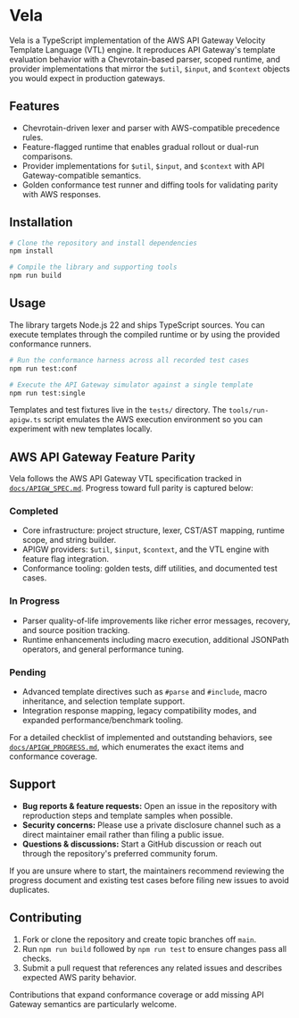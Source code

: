 # Vela

Vela is a TypeScript implementation of the AWS API Gateway Velocity Template Language (VTL) engine. It reproduces API Gateway's template evaluation behavior with a Chevrotain-based parser, scoped runtime, and provider implementations that mirror the `$util`, `$input`, and `$context` objects you would expect in production gateways.

## Features

- Chevrotain-driven lexer and parser with AWS-compatible precedence rules.
- Feature-flagged runtime that enables gradual rollout or dual-run comparisons.
- Provider implementations for `$util`, `$input`, and `$context` with API Gateway-compatible semantics.
- Golden conformance test runner and diffing tools for validating parity with AWS responses.

## Installation

```bash
# Clone the repository and install dependencies
npm install

# Compile the library and supporting tools
npm run build
```

## Usage

The library targets Node.js 22 and ships TypeScript sources. You can execute templates through the compiled runtime or by using the provided conformance runners.

```bash
# Run the conformance harness across all recorded test cases
npm run test:conf

# Execute the API Gateway simulator against a single template
npm run test:single
```

Templates and test fixtures live in the `tests/` directory. The `tools/run-apigw.ts` script emulates the AWS execution environment so you can experiment with new templates locally.

## AWS API Gateway Feature Parity

Vela follows the AWS API Gateway VTL specification tracked in [`docs/APIGW_SPEC.md`](docs/APIGW_SPEC.md). Progress toward full parity is captured below:

### Completed

- Core infrastructure: project structure, lexer, CST/AST mapping, runtime scope, and string builder.
- APIGW providers: `$util`, `$input`, `$context`, and the VTL engine with feature flag integration.
- Conformance tooling: golden tests, diff utilities, and documented test cases.

### In Progress

- Parser quality-of-life improvements like richer error messages, recovery, and source position tracking.
- Runtime enhancements including macro execution, additional JSONPath operators, and general performance tuning.

### Pending

- Advanced template directives such as `#parse` and `#include`, macro inheritance, and selection template support.
- Integration response mapping, legacy compatibility modes, and expanded performance/benchmark tooling.

For a detailed checklist of implemented and outstanding behaviors, see [`docs/APIGW_PROGRESS.md`](docs/APIGW_PROGRESS.md), which enumerates the exact items and conformance coverage.

## Support

- **Bug reports & feature requests:** Open an issue in the repository with reproduction steps and template samples when possible.
- **Security concerns:** Please use a private disclosure channel such as a direct maintainer email rather than filing a public issue.
- **Questions & discussions:** Start a GitHub discussion or reach out through the repository's preferred community forum.

If you are unsure where to start, the maintainers recommend reviewing the progress document and existing test cases before filing new issues to avoid duplicates.

## Contributing

1. Fork or clone the repository and create topic branches off `main`.
2. Run `npm run build` followed by `npm run test` to ensure changes pass all checks.
3. Submit a pull request that references any related issues and describes expected AWS parity behavior.

Contributions that expand conformance coverage or add missing API Gateway semantics are particularly welcome.
